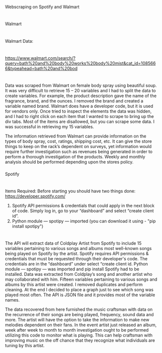 # 
Webscraping on Spotify and Walmart
#
###
Walmart
###
#
Walmart Data:
#
https://www.walmart.com/search/?query=bath%20and%20body%20works%20body%20mist&cat_id=1085666&typeahead=bath%20and%20bod
#
Data was scraped from Walmart on female body spray using beautiful soup.  It was very difficult to retrieve 15 – 20 variables and I had to split the data to create variables.  For example, the product description gave the name of the fragrance, brand, and the ounces.  I removed the brand and created a variable named brand. Walmart does have a developer code, but it is used for vendors only.  Once tried to inspect the elements the data was hidden, and I had to right click on each item that I wanted to scrape to bring up the div tabs.   Most of the items are disallowed, but you can scrape some data.  I was successful in retrieving my 15 variables.

The information retrieved from Walmart can provide information on the types of body spray, cost, ratings, shipping cost, etc. It can give the store things to keep on the rack’s dependent on surveys, yet information would require further investigation such as revenues being generated in order to perform a thorough investigation of the products.  Weekly and monthly analysis should be performed depending upon the stores policy. 

###
Spotify
###
#
Items Required:
Before starting you should have two things done:
https://developer.spotify.com/

1.  Spotify API permissions & credentials that could apply in the next block of code. Simply log in, go to your “dashboard” and select “create client id”.
2.  Python module — spotipy — imported (you can download it using - "pip install spotipy")
#
The API will extract data of Coldplay Artist from Spotify to include 15 variables pertaining to various songs and albums most well-known songs being played on Spotify by the artist. Spotify requires API permissions & credentials that must be requested through their developer's code. The credentials are in the “dashboard” under select “create client id. Python module — spotipy — was imported and pip install Spotify had to be installed. Data was extracted from Coldplay’s song and another artist who may collaborated with him.  Fifteen variables pertaining to various songs and albums by this artist were created. I removed duplicates and perform cleaning.  At the end I decided to place a graph just to see which song was played most often. The API is JSON file and it provides most of the variable names. 

The data recovered from here furnished the music craftsman with data on the recurrence of their songs are being played, frequency, sound data and more. The artist will have the option to take the information to make new melodies dependent on their fans.  In the event artist just released an album, week after week to month to month investigation ought to be performed utilizing this code to monitor what is playing. This can help craftsman with improving music on the off chance that they recognize what individuals are tuning by this artist.



